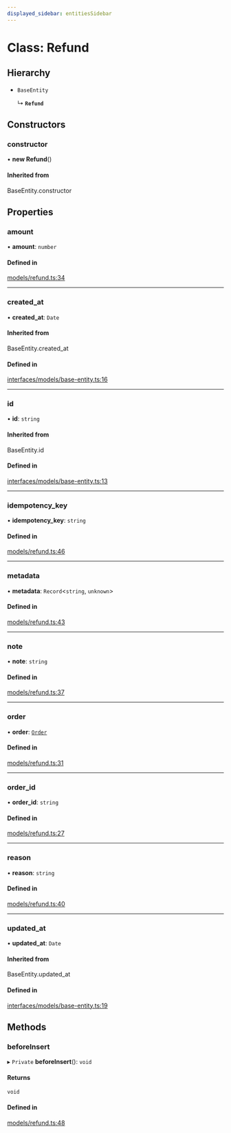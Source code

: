 ```yaml
---
displayed_sidebar: entitiesSidebar
---
```


# Class: Refund

## Hierarchy

- `BaseEntity`

  ↳ **`Refund`**

## Constructors

### constructor

• **new Refund**()

#### Inherited from

BaseEntity.constructor

## Properties

### amount

• **amount**: `number`

#### Defined in

[models/refund.ts:34](https://github.com/medusajs/medusa/blob/aada5327e/packages/medusa/src/models/refund.ts#L34)

___

### created\_at

• **created\_at**: `Date`

#### Inherited from

BaseEntity.created\_at

#### Defined in

[interfaces/models/base-entity.ts:16](https://github.com/medusajs/medusa/blob/aada5327e/packages/medusa/src/interfaces/models/base-entity.ts#L16)

___

### id

• **id**: `string`

#### Inherited from

BaseEntity.id

#### Defined in

[interfaces/models/base-entity.ts:13](https://github.com/medusajs/medusa/blob/aada5327e/packages/medusa/src/interfaces/models/base-entity.ts#L13)

___

### idempotency\_key

• **idempotency\_key**: `string`

#### Defined in

[models/refund.ts:46](https://github.com/medusajs/medusa/blob/aada5327e/packages/medusa/src/models/refund.ts#L46)

___

### metadata

• **metadata**: `Record`<`string`, `unknown`\>

#### Defined in

[models/refund.ts:43](https://github.com/medusajs/medusa/blob/aada5327e/packages/medusa/src/models/refund.ts#L43)

___

### note

• **note**: `string`

#### Defined in

[models/refund.ts:37](https://github.com/medusajs/medusa/blob/aada5327e/packages/medusa/src/models/refund.ts#L37)

___

### order

• **order**: [`Order`](Order.md)

#### Defined in

[models/refund.ts:31](https://github.com/medusajs/medusa/blob/aada5327e/packages/medusa/src/models/refund.ts#L31)

___

### order\_id

• **order\_id**: `string`

#### Defined in

[models/refund.ts:27](https://github.com/medusajs/medusa/blob/aada5327e/packages/medusa/src/models/refund.ts#L27)

___

### reason

• **reason**: `string`

#### Defined in

[models/refund.ts:40](https://github.com/medusajs/medusa/blob/aada5327e/packages/medusa/src/models/refund.ts#L40)

___

### updated\_at

• **updated\_at**: `Date`

#### Inherited from

BaseEntity.updated\_at

#### Defined in

[interfaces/models/base-entity.ts:19](https://github.com/medusajs/medusa/blob/aada5327e/packages/medusa/src/interfaces/models/base-entity.ts#L19)

## Methods

### beforeInsert

▸ `Private` **beforeInsert**(): `void`

#### Returns

`void`

#### Defined in

[models/refund.ts:48](https://github.com/medusajs/medusa/blob/aada5327e/packages/medusa/src/models/refund.ts#L48)
